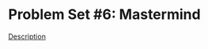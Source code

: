 # Problem Set #6: Mastermind
[Description](https://github.com/CoolmixZero/projects-school-c/blob/main/arduino-mastermind/Mastermind.pdf)
